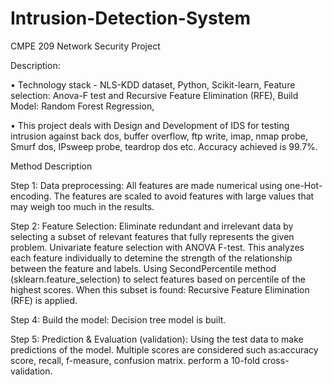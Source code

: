 # Intrusion-Detection-System
CMPE 209 Network Security Project 

Description:

•	Technology stack - NLS-KDD dataset, Python, Scikit-learn, Feature selection: Anova-F test and Recursive Feature Elimination (RFE), Build Model: Random Forest Regression,

•	This project deals with Design and Development of IDS for testing intrusion against back dos, buffer overflow, ftp write, imap, nmap probe, Smurf dos, IPsweep probe, teardrop dos etc. Accuracy achieved is 99.7%.



Method Description

Step 1: Data preprocessing:
All features are made numerical using one-Hot-encoding. The features are scaled to avoid features with large values that may weigh too much in the results.

Step 2: Feature Selection:
Eliminate redundant and irrelevant data by selecting a subset of relevant features that fully represents the given problem. Univariate feature selection with ANOVA F-test. This analyzes each feature individually to detemine the strength of the relationship between the feature and labels. Using SecondPercentile method (sklearn.feature_selection) to select features based on percentile of the highest scores. When this subset is found: Recursive Feature Elimination (RFE) is applied.

Step 4: Build the model:
Decision tree model is built.

Step 5: Prediction & Evaluation (validation):
Using the test data to make predictions of the model. Multiple scores are considered such as:accuracy score, recall, f-measure, confusion matrix. perform a 10-fold cross-validation.


